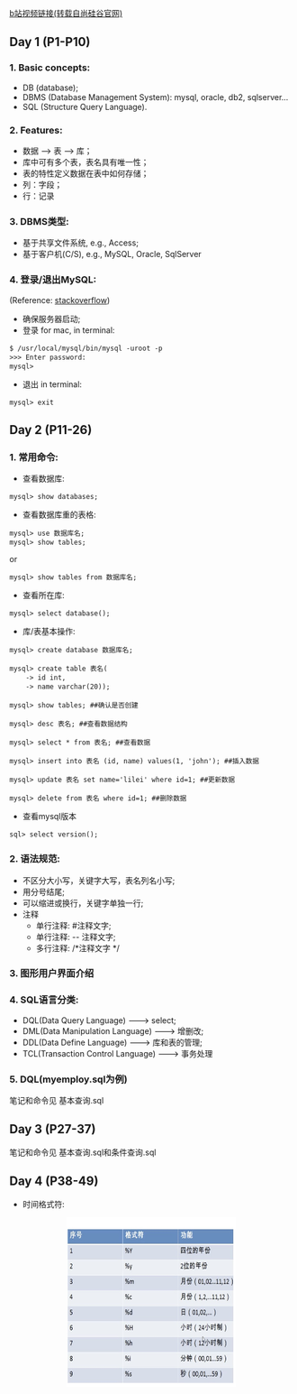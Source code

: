 [b站视频链接(转载自尚硅谷官网)](https://www.bilibili.com/video/BV12b411K7Zu?p=3&spm_id_from=pageDriver)

## Day 1 (P1-P10)
### 1. Basic concepts:
- DB (database);
- DBMS (Database Management System): mysql, oracle, db2, sqlserver...
- SQL (Structure Query Language).
### 2. Features:
- 数据 --> 表 --> 库；
- 库中可有多个表，表名具有唯一性；
- 表的特性定义数据在表中如何存储；
- 列：字段；
- 行：记录
### 3. DBMS类型:
- 基于共享文件系统, e.g., Access;
- 基于客户机(C/S), e.g., MySQL, Oracle, SqlServer
### 4. 登录/退出MySQL:
(Reference: [stackoverflow](https://stackoverflow.com/questions/14235362/mac-install-and-open-mysql-using-terminal))
- 确保服务器启动;
- 登录
for mac, in terminal:
```
$ /usr/local/mysql/bin/mysql -uroot -p
>>> Enter password:
mysql>
```
- 退出
in terminal:
```
mysql> exit
```

## Day 2 (P11-26)
### 1. 常用命令:
- 查看数据库:
```
mysql> show databases;
```
- 查看数据库重的表格:
```
mysql> use 数据库名;
mysql> show tables;
```
or
```
mysql> show tables from 数据库名;
```
- 查看所在库:
```
mysql> select database();
```
- 库/表基本操作:
```
mysql> create database 数据库名;

mysql> create table 表名(
    -> id int,
    -> name varchar(20));

mysql> show tables; ##确认是否创建

mysql> desc 表名; ##查看数据结构

mysql> select * from 表名; ##查看数据

mysql> insert into 表名 (id, name) values(1, 'john'); ##插入数据

mysql> update 表名 set name='lilei' where id=1; ##更新数据

mysql> delete from 表名 where id=1; ##删除数据
```
- 查看mysql版本
```
sql> select version();
```
### 2. 语法规范:
- 不区分大小写，关键字大写，表名列名小写;
- 用分号结尾;
- 可以缩进或换行，关键字单独一行;
- 注释
  - 单行注释: #注释文字;
  - 单行注释: -- 注释文字;
  - 多行注释: /*注释文字 */

### 3. 图形用户界面介绍

### 4. SQL语言分类:
- DQL(Data Query Language) ---> select;
- DML(Data Manipulation Language) ---> 增删改;
- DDL(Data Define Language) ---> 库和表的管理;
- TCL(Transaction Control Language) ---> 事务处理

### 5. DQL(myemploy.sql为例)
笔记和命令见 基本查询.sql

## Day 3 (P27-37)
笔记和命令见 基本查询.sql和条件查询.sql

## Day 4 (P38-49)
- 时间格式符:
<p align="center">
<img src=1615045178187.jpg width="300" height="300" alt="knn" align=center>


